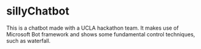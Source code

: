 # sillyChatbot
This is a chatbot made with a UCLA hackathon team. It makes use of Microsoft Bot framework and shows some fundamental control techniques, such as waterfall.
